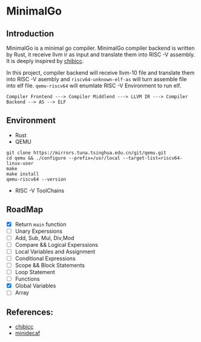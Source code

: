 # MinimalGo

## Introduction

MinimalGo is a minimal go compiler. MinimalGo compiler backend is written by Rust, it receive llvm ir as input and translate them into RISC -V assembly. It is deeply inspired by [chibicc](https://github.com/rui314/chibicc).  
  
In this project, compiler backend will receive llvm-10 file and translate them into RISC -V asembly and `riscv64-unknown-elf-as` will turn assemble file into elf file. `qemu-riscv64` will enumlate RISC -V Environment to run elf.

```
Compiler Frontend ---> Compiler Middlend ---> LLVM IR ---> Compiler Backend --> AS --> ELF
```

## Environment
- Rust
- QEMU 
```
git clone https://mirrors.tuna.tsinghua.edu.cn/git/qemu.git
cd qemu && ./configure --prefix=/usr/local --target-list=riscv64-linux-user
make
make install
qemu-riscv64 --version
```
- RISC -V ToolChains

## RoadMap
- [x] Return `main` function
- [ ] Unary Experssions
- [ ] Add, Sub, Mul, Div,Mod
- [ ] Compare && Logical Experssions
- [ ] Local Variables and Assignment
- [ ] Conditional Expressions
- [ ] Scope && Block Statements
- [ ] Loop Statement
- [ ] Functions
- [x] Global Variables
- [ ] Array

## References:
- [chibicc](https://github.com/rui314/chibicc)
- [minidecaf](https://decaf-lang.github.io/minidecaf-tutorial/)
